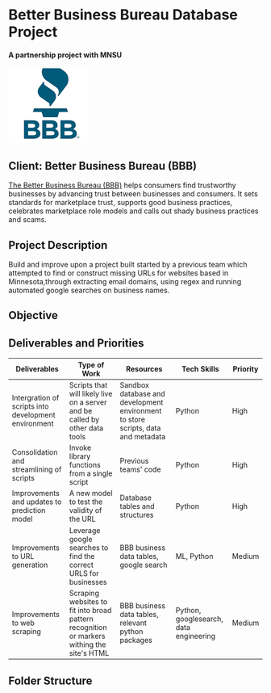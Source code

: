# **Better Business Bureau Database Project**
#### **A partnership project with MNSU**

![BBB Logo](bbb.png)


## **Client: Better Business Bureau (BBB)**
[The Better Business Bureau (BBB)](https://www.bbb.org/) helps consumers find trustworthy businesses by advancing trust between businesses and consumers. It sets standards for marketplace trust, supports good business practices, celebrates marketplace role models and calls out shady business practices and scams.



## **Project Description**
Build and improve upon a project built started by a previous team which attempted to find or construct missing URLs for websites based in Minnesota,through extracting email domains, using regex and running automated google searches on business names.

## **Objective**


## **Deliverables and Priorities**

| Deliverables | Type of Work | Resources | Tech Skills | Priority |
| --- | --- | --- | --- | --- |
| Intergration of scripts into development environment | Scripts that will likely live on a server and be called by other data tools | Sandbox database and development environment to store scripts, data and metadata | Python | High |
| Consolidation and streamlining of scripts | Invoke library functions from a single script  | Previous teams' code | Python | High |
| Improvements and updates to prediction model | A new model to test the validity of the URL | Database tables and structures | Python | High |
| Improvements to URL generation | Leverage google searches to find the correct URLS for businesses | BBB business data tables, google search | ML, Python | Medium|
| Improvements to web scraping | Scraping websites to fit into broad pattern recognition or markers withing the site's HTML | BBB business data tables, relevant python packages | Python, googlesearch, data engineering | Medium |

## **Folder Structure**




